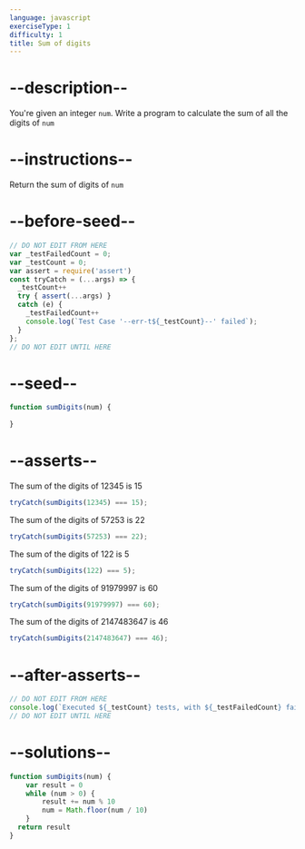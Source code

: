```yaml
---
language: javascript
exerciseType: 1
difficulty: 1
title: Sum of digits
---
```


# --description--

You're given an integer `num`.
Write a program to calculate the sum of all the digits of `num`

# --instructions--

Return the sum of digits of `num`

# --before-seed--

```javascript
// DO NOT EDIT FROM HERE
var _testFailedCount = 0;
var _testCount = 0;
var assert = require('assert')
const tryCatch = (...args) => {
  _testCount++
  try { assert(...args) }
  catch (e) {
    _testFailedCount++
    console.log(`Test Case '--err-t${_testCount}--' failed`);
  }
};
// DO NOT EDIT UNTIL HERE
```

# --seed--

```javascript
function sumDigits(num) {
  
}
```

# --asserts--

The sum of the digits of 12345 is 15

```javascript
tryCatch(sumDigits(12345) === 15);
```

The sum of the digits of 57253 is 22

```javascript
tryCatch(sumDigits(57253) === 22);
```

The sum of the digits of 122 is 5

```javascript
tryCatch(sumDigits(122) === 5);
```

The sum of the digits of 91979997 is 60

```javascript
tryCatch(sumDigits(91979997) === 60);
```

The sum of the digits of 2147483647 is 46

```javascript
tryCatch(sumDigits(2147483647) === 46);
```

# --after-asserts--

```javascript
// DO NOT EDIT FROM HERE 
console.log(`Executed ${_testCount} tests, with ${_testFailedCount} failures`);
// DO NOT EDIT UNTIL HERE
```

# --solutions--

```javascript
function sumDigits(num) {
	var result = 0
	while (num > 0) {
		result += num % 10
		num = Math.floor(num / 10)
	}
  return result
}
```
